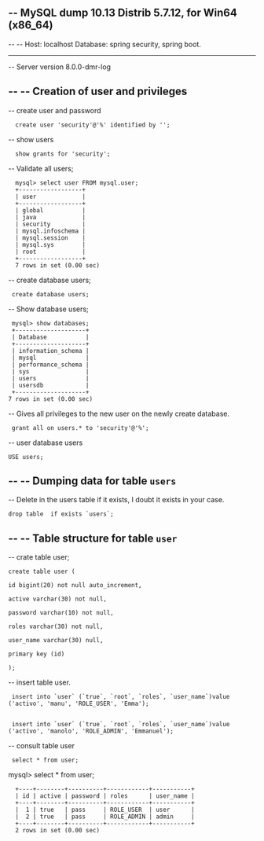 ## -- MySQL dump 10.13  Distrib 5.7.12, for Win64 (x86_64)
--
-- Host: localhost    Database: spring security, spring boot.
-- ------------------------------------------------------
-- Server version	8.0.0-dmr-log


--
-- Creation of user and privileges
--

-- create user and password

      create user 'security'@'%' identified by ''; 
-- show users

      show grants for 'security'; 

-- Validate all users;

      mysql> select user FROM mysql.user; 
      +------------------+
      | user             |
      +------------------+
      | global           |
      | java             |
      | security         |
      | mysql.infoschema |
      | mysql.session    |
      | mysql.sys        |
      | root             |
      +------------------+
      7 rows in set (0.00 sec)
      
-- create database users;

     create database users;
     
-- Show database users;

     mysql> show databases;
     +--------------------+
     | Database           |
     +--------------------+
     | information_schema |
     | mysql              |
     | performance_schema |
     | sys                |
     | users              |
     | usersdb            |
     +--------------------+
    7 rows in set (0.00 sec)
     
     
-- Gives all privileges to the new user on the newly create database.     

     grant all on users.* to 'security'@'%'; 
     
-- user database users

    USE users; 

--
-- Dumping data for table `users`
--


-- Delete in the users table if it exists, I doubt it exists in your case.

    drop table  if exists `users`; 

--
-- Table structure for table `user`
--

-- crate table user;

    create table user (   
    
    id bigint(20) not null auto_increment,
    
    active varchar(30) not null,
    
    password varchar(10) not null,
    
    roles varchar(30) not null,
    
    user_name varchar(30) null,
    
    primary key (id)
    
    );
    
 -- insert table user.


     insert into `user` (`true`, `root`, `roles`, `user_name`)value ('activo', 'manu', 'ROLE_USER', 'Emma');


     insert into `user` (`true`, `root`, `roles`, `user_name`)value ('activo', 'manolo', 'ROLE_ADMIN', 'Emmanuel');
     

-- consult table user

     select * from user; 
     
mysql> select * from user;

      +----+--------+----------+------------+-----------+
      | id | active | password | roles      | user_name |
      +----+--------+----------+------------+-----------+
      |  1 | true   | pass     | ROLE_USER  | user      |
      |  2 | true   | pass     | ROLE_ADMIN | admin     |
      +----+--------+----------+------------+-----------+
      2 rows in set (0.00 sec)







